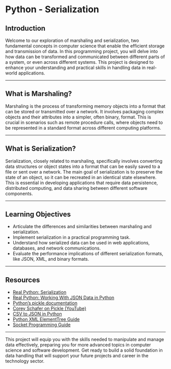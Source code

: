 # Python - Serialization

## Introduction

Welcome to our exploration of marshaling and serialization, two fundamental concepts in computer science that enable the efficient storage and transmission of data. In this programming project, you will delve into how data can be transformed and communicated between different parts of a system, or even across different systems. This project is designed to enhance your understanding and practical skills in handling data in real-world applications.

---

## What is Marshaling?

Marshaling is the process of transforming memory objects into a format that can be stored or transmitted over a network. It involves packaging complex objects and their attributes into a simpler, often binary, format. This is crucial in scenarios such as remote procedure calls, where objects need to be represented in a standard format across different computing platforms.

---

## What is Serialization?

Serialization, closely related to marshaling, specifically involves converting data structures or object states into a format that can be easily saved to a file or sent over a network. The main goal of serialization is to preserve the state of an object, so it can be recreated in an identical state elsewhere. This is essential in developing applications that require data persistence, distributed computing, and data sharing between different software components.

---

## Learning Objectives

- Articulate the differences and similarities between marshaling and serialization.
- Implement serialization in a practical programming task.
- Understand how serialized data can be used in web applications, databases, and network communications.
- Evaluate the performance implications of different serialization formats, like JSON, XML, and binary formats.

---

## Resources

- [Real Python: Serialization](https://realpython.com/python-serialization/)
- [Real Python: Working With JSON Data in Python](https://realpython.com/python-json/)
- [Python’s pickle documentation](https://docs.python.org/3/library/pickle.html)
- [Corey Schafer on Pickle (YouTube)](https://www.youtube.com/watch?v=2Tw39kZIbhs)
- [CSV to JSON in Python](https://realpython.com/python-csv/)
- [Python XML ElementTree Guide](https://docs.python.org/3/library/xml.etree.elementtree.html)
- [Socket Programming Guide](https://realpython.com/python-sockets/)

---

This project will equip you with the skills needed to manipulate and manage data effectively, preparing you for more advanced topics in computer science and software development. Get ready to build a solid foundation in data handling that will support your future projects and career in the technology sector.
